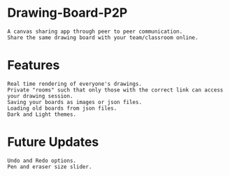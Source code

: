 # Drawing-Board-P2P
    A canvas sharing app through peer to peer communication.
    Share the same drawing board with your team/classroom online.
# Features
    Real time rendering of everyone's drawings.
    Private "rooms" such that only those with the correct link can access your drawing session.
    Saving your boards as images or json files.
    Loading old boards from json files.
    Dark and Light themes.
# Future Updates
    Undo and Redo options.
    Pen and eraser size slider.
    
